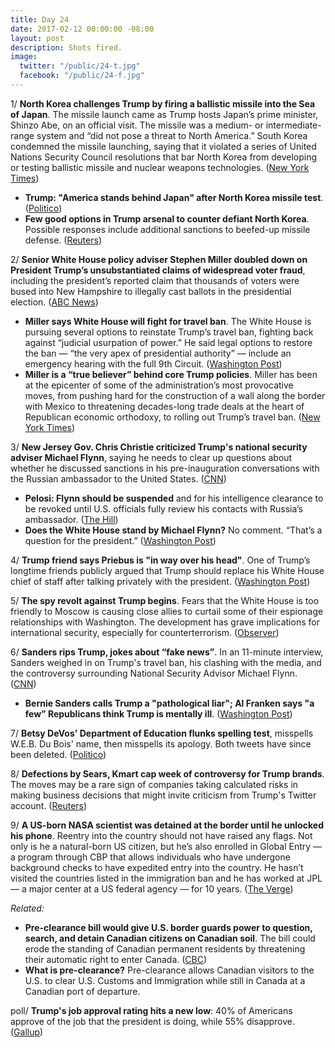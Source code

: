 ```yaml
---
title: Day 24
date: 2017-02-12 00:00:00 -08:00
layout: post
description: Shots fired.
image:
  twitter: "/public/24-t.jpg"
  facebook: "/public/24-f.jpg"
---
```


1/ **North Korea challenges Trump by firing a ballistic missile into the Sea of Japan**. The missile launch came as Trump hosts Japan’s prime minister, Shinzo Abe, on an official visit. The missile was a medium- or intermediate-range system and “did not pose a threat to North America.” South Korea condemned the missile launching, saying that it violated a series of United Nations Security Council resolutions that bar North Korea from developing or testing ballistic missile and nuclear weapons technologies. ([New York Times](https://www.nytimes.com/2017/02/11/world/asia/north-korea-missile-test-trump.html))

* **Trump: "America stands behind Japan" after North Korea missile test**. ([Politico](http://www.politico.com/story/2017/02/trump-america-stands-behind-japan-after-north-korea-missile-test-234937))
* **Few good options in Trump arsenal to counter defiant North Korea**. Possible responses include additional sanctions to beefed-up missile defense. ([Reuters](http://www.reuters.com/article/us-northkorea-missiles-usa-analysis-idUSKBN15R0Z5))

2/ **Senior White House policy adviser Stephen Miller doubled down on President Trump’s unsubstantiated claims of widespread voter fraud**, including the president’s reported claim that thousands of voters were bused into New Hampshire to illegally cast ballots in the presidential election. ([ABC News](http://abcnews.go.com/Politics/trump-adviser-doubles-claims-voter-fraud-thousands-voters/story?id=45436933))

* **Miller says White House will fight for travel ban**. The White House is pursuing several options to reinstate Trump’s travel ban, fighting back against “judicial usurpation of power.” He said legal options to restore the ban — “the very apex of presidential authority” — include an emergency hearing with the full 9th Circuit. ([Washington Post](https://www.washingtonpost.com/news/powerpost/wp/2017/02/12/stephen-miller-says-white-house-will-fight-for-travel-ban-advances-false-voter-fraud-claims/))
* **Miller is a “true believer” behind core Trump policies**. Miller has been at the epicenter of some of the administration’s most provocative moves, from pushing hard for the construction of a wall along the border with Mexico to threatening decades-long trade deals at the heart of Republican economic orthodoxy, to rolling out Trump’s travel ban. ([New York Times](https://www.nytimes.com/2017/02/11/us/politics/stephen-miller-donald-trump-adviser.html))

3/ **New Jersey Gov. Chris Christie criticized Trump's national security adviser Michael Flynn**, saying he needs to clear up questions about whether he discussed sanctions in his pre-inauguration conversations with the Russian ambassador to the United States. ([CNN](http://www.cnn.com/2017/02/12/politics/chris-christie-mike-flynn-russia/))

* **Pelosi: Flynn should be suspended** and for his intelligence clearance to be revoked until U.S. officials fully review his contacts with Russia’s ambassador. ([The Hill](http://thehill.com/policy/national-security/319108-nancy-pelosi-flynn-should-be-suspended-until-review-of-russia))
* **Does the White House stand by Michael Flynn?** No comment. “That’s a question for the president.” ([Washington Post](https://www.washingtonpost.com/news/powerpost/wp/2017/02/12/does-the-white-house-stand-by-michael-flynn-thats-a-question-for-the-president/))

4/ **Trump friend says Priebus is "in way over his head"**. One of Trump’s longtime friends publicly argued that Trump should replace his White House chief of staff after talking privately with the president. ([Washington Post](https://www.washingtonpost.com/news/powerpost/wp/2017/02/12/trump-friend-says-priebus-is-in-way-over-his-head/))

5/ **The spy revolt against Trump begins**. Fears that the White House is too friendly to Moscow is causing close allies to curtail some of their espionage relationships with Washington. The  development has grave implications for international security, especially for counterterrorism. ([Observer](http://observer.com/2017/02/donald-trump-administration-mike-flynn-russian-embassy/)) 

6/ **Sanders rips Trump, jokes about “fake news”**. In an 11-minute interview, Sanders weighed in on Trump's travel ban, his clashing with the media, and the controversy surrounding National Security Advisor Michael Flynn. ([CNN](http://www.cnn.com/videos/politics/2017/02/11/bernie-sanders-entire-february-10-interview-erin-sot.cnn))

* **Bernie Sanders calls Trump a "pathological liar"; Al Franken says "a few” Republicans think Trump is mentally ill**. ([Washington Post](https://www.washingtonpost.com/news/powerpost/wp/2017/02/12/bernie-sanders-calls-trump-a-pathological-liar-al-franken-says-a-few-republicans-think-trump-is-mentally-ill/))

7/ **Betsy DeVos' Department of Education flunks spelling test**, misspells W.E.B. Du Bois' name, then misspells its apology. Both tweets have since been deleted. ([Politico](http://www.politico.com/story/2017/02/education-spelling-twitter-234946))

8/ **Defections by Sears, Kmart cap week of controversy for Trump brands**. The moves may be a rare sign of companies taking calculated risks in making business decisions that might invite criticism from Trump's Twitter account. ([Reuters](http://www.reuters.com/article/us-usa-trump-sears-idUSKBN15Q0Q2))

9/ **A US-born NASA scientist was detained at the border until he unlocked his phone**. Reentry into the country should not have raised any flags. Not only is he a natural-born US citizen, but he’s also enrolled in Global Entry — a program through CBP that allows individuals who have undergone background checks to have expedited entry into the country. He hasn’t visited the countries listed in the immigration ban and he has worked at JPL — a major center at a US federal agency — for 10 years. ([The Verge](http://www.theverge.com/2017/2/12/14583124/nasa-sidd-bikkannavar-detained-cbp-phone-search-trump-travel-ban))

_Related:_ 

* **Pre-clearance bill would give U.S. border guards power to question, search, and detain Canadian citizens on Canadian soil**. The bill could erode the standing of Canadian permanent residents by threatening their automatic right to enter Canada. ([CBC](http://www.cbc.ca/beta/news/politics/pre-clearance-border-canada-us-1.3976123))
* **What is pre-clearance?** Pre-clearance allows Canadian visitors to the U.S. to clear U.S. Customs and Immigration while still in Canada at a Canadian port of departure.

poll/ **Trump's job approval rating hits a new low**: 40% of Americans approve of the job that the president is doing, while 55% disapprove. ([Gallup](http://www.gallup.com/poll/201617/gallup-daily-trump-job-approval.aspx))